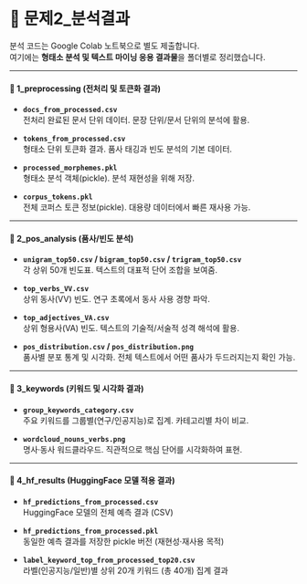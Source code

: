 # 📂 문제2_분석결과

분석 코드는 Google Colab 노트북으로 별도 제출합니다.  
여기에는 **형태소 분석 및 텍스트 마이닝 응용 결과물**을 폴더별로 정리했습니다.

---

#### 📂 1_preprocessing (전처리 및 토큰화 결과)

- **`docs_from_processed.csv`**  
  전처리 완료된 문서 단위 데이터. 문장 단위/문서 단위의 분석에 활용.

- **`tokens_from_processed.csv`**  
  형태소 단위 토큰화 결과. 품사 태깅과 빈도 분석의 기본 데이터.

- **`processed_morphemes.pkl`**  
  형태소 분석 객체(pickle). 분석 재현성을 위해 저장.

- **`corpus_tokens.pkl`**  
  전체 코퍼스 토큰 정보(pickle). 대용량 데이터에서 빠른 재사용 가능.

---

#### 📂 2_pos_analysis (품사/빈도 분석)

- **`unigram_top50.csv` / `bigram_top50.csv` / `trigram_top50.csv`**  
  각 상위 50개 빈도표. 텍스트의 대표적 단어 조합을 보여줌.

- **`top_verbs_VV.csv`**  
  상위 동사(VV) 빈도. 연구 초록에서 동사 사용 경향 파악.

- **`top_adjectives_VA.csv`**  
  상위 형용사(VA) 빈도. 텍스트의 기술적/서술적 성격 해석에 활용.

- **`pos_distribution.csv` / `pos_distribution.png`**  
  품사별 분포 통계 및 시각화. 전체 텍스트에서 어떤 품사가 두드러지는지 확인 가능.

---

#### 📂 3_keywords (키워드 및 시각화 결과)

- **`group_keywords_category.csv`**  
  주요 키워드를 그룹별(연구/인공지능)로 집계. 카테고리별 차이 비교.

- **`wordcloud_nouns_verbs.png`**  
  명사·동사 워드클라우드. 직관적으로 핵심 단어를 시각화하여 표현.

---

#### 📂 4_hf_results (HuggingFace 모델 적용 결과)

- **`hf_predictions_from_processed.csv`**  
  HuggingFace 모델의 전체 예측 결과 (CSV)

- **`hf_predictions_from_processed.pkl`**  
  동일한 예측 결과를 저장한 pickle 버전 (재현성·재사용 목적)

- **`label_keyword_top_from_processed_top20.csv`**  
  라벨(인공지능/일반)별 상위 20개 키워드 (총 40개) 집계 결과

